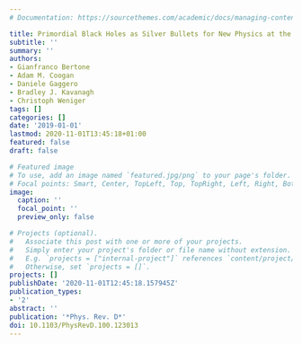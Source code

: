 ```yaml
---
# Documentation: https://sourcethemes.com/academic/docs/managing-content/

title: Primordial Black Holes as Silver Bullets for New Physics at the Weak Scale
subtitle: ''
summary: ''
authors:
- Gianfranco Bertone
- Adam M. Coogan
- Daniele Gaggero
- Bradley J. Kavanagh
- Christoph Weniger
tags: []
categories: []
date: '2019-01-01'
lastmod: 2020-11-01T13:45:18+01:00
featured: false
draft: false

# Featured image
# To use, add an image named `featured.jpg/png` to your page's folder.
# Focal points: Smart, Center, TopLeft, Top, TopRight, Left, Right, BottomLeft, Bottom, BottomRight.
image:
  caption: ''
  focal_point: ''
  preview_only: false

# Projects (optional).
#   Associate this post with one or more of your projects.
#   Simply enter your project's folder or file name without extension.
#   E.g. `projects = ["internal-project"]` references `content/project/deep-learning/index.md`.
#   Otherwise, set `projects = []`.
projects: []
publishDate: '2020-11-01T12:45:18.157945Z'
publication_types:
- '2'
abstract: ''
publication: '*Phys. Rev. D*'
doi: 10.1103/PhysRevD.100.123013
---
```

